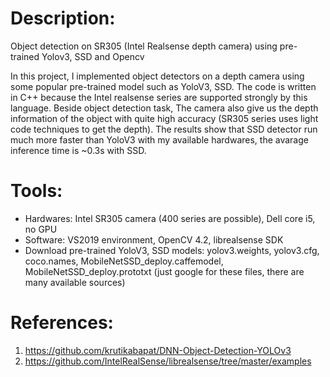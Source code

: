 

# Description:
Object detection on SR305 (Intel Realsense depth camera) using pre-trained Yolov3, SSD and Opencv

In this project, I implemented object detectors on a depth camera using some popular pre-trained model such as YoloV3, SSD. The code is written in C++ because the Intel realsense series are supported strongly by this language. Beside object detection task, The camera also give us the depth information of the object with quite high accuracy (SR305 series uses light code techniques to get the depth). The results show that SSD detector run much more faster than YoloV3 with my available hardwares, the avarage inference time is ~0.3s 
with SSD.
# Tools:
- Hardwares: Intel SR305 camera (400 series are possible), Dell core i5, no GPU
- Software: VS2019 environment, OpenCV 4.2, librealsense SDK
- Download pre-trained YoloV3, SSD models: yolov3.weights, yolov3.cfg, coco.names, MobileNetSSD_deploy.caffemodel, MobileNetSSD_deploy.prototxt (just google for these files, there are many available sources)

# References:
1. https://github.com/krutikabapat/DNN-Object-Detection-YOLOv3
2. https://github.com/IntelRealSense/librealsense/tree/master/examples
